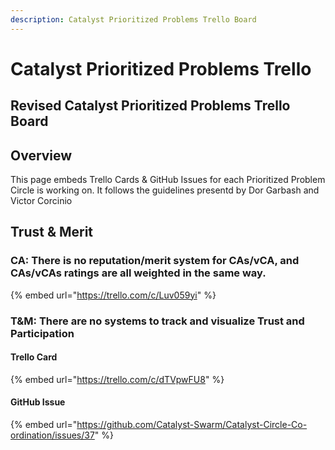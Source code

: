 ```yaml
---
description: Catalyst Prioritized Problems Trello Board
---
```


# Catalyst Prioritized Problems Trello

## Revised Catalyst Prioritized Problems Trello Board

## Overview

This page embeds Trello Cards & GitHub Issues for each Prioritized Problem Circle is working on. It follows the guidelines presentd by Dor Garbash and Victor Corcinio 

## 

## Trust & Merit

### CA: There is no reputation/merit system for CAs/vCA, and CAs/vCAs ratings are all weighted in the same way.



{% embed url="https://trello.com/c/Luv059yi" %}

### 

### T&M: There are no systems to track and visualize Trust and Participation

#### Trello Card

{% embed url="https://trello.com/c/dTVpwFU8" %}

#### GitHub Issue

{% embed url="https://github.com/Catalyst-Swarm/Catalyst-Circle-Co-ordination/issues/37" %}



